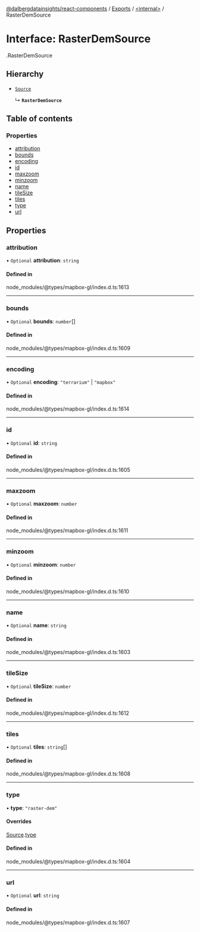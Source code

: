 [@dalbergdatainsights/react-components](../README.md) / [Exports](../modules.md) / [<internal\>](../modules/internal_.md) / RasterDemSource

# Interface: RasterDemSource

[<internal>](../modules/internal_.md).RasterDemSource

## Hierarchy

- [`Source`](internal_.Source.md)

  ↳ **`RasterDemSource`**

## Table of contents

### Properties

- [attribution](internal_.RasterDemSource.md#attribution)
- [bounds](internal_.RasterDemSource.md#bounds)
- [encoding](internal_.RasterDemSource.md#encoding)
- [id](internal_.RasterDemSource.md#id)
- [maxzoom](internal_.RasterDemSource.md#maxzoom)
- [minzoom](internal_.RasterDemSource.md#minzoom)
- [name](internal_.RasterDemSource.md#name)
- [tileSize](internal_.RasterDemSource.md#tilesize)
- [tiles](internal_.RasterDemSource.md#tiles)
- [type](internal_.RasterDemSource.md#type)
- [url](internal_.RasterDemSource.md#url)

## Properties

### attribution

• `Optional` **attribution**: `string`

#### Defined in

node_modules/@types/mapbox-gl/index.d.ts:1613

___

### bounds

• `Optional` **bounds**: `number`[]

#### Defined in

node_modules/@types/mapbox-gl/index.d.ts:1609

___

### encoding

• `Optional` **encoding**: ``"terrarium"`` \| ``"mapbox"``

#### Defined in

node_modules/@types/mapbox-gl/index.d.ts:1614

___

### id

• `Optional` **id**: `string`

#### Defined in

node_modules/@types/mapbox-gl/index.d.ts:1605

___

### maxzoom

• `Optional` **maxzoom**: `number`

#### Defined in

node_modules/@types/mapbox-gl/index.d.ts:1611

___

### minzoom

• `Optional` **minzoom**: `number`

#### Defined in

node_modules/@types/mapbox-gl/index.d.ts:1610

___

### name

• `Optional` **name**: `string`

#### Defined in

node_modules/@types/mapbox-gl/index.d.ts:1603

___

### tileSize

• `Optional` **tileSize**: `number`

#### Defined in

node_modules/@types/mapbox-gl/index.d.ts:1612

___

### tiles

• `Optional` **tiles**: `string`[]

#### Defined in

node_modules/@types/mapbox-gl/index.d.ts:1608

___

### type

• **type**: ``"raster-dem"``

#### Overrides

[Source](internal_.Source.md).[type](internal_.Source.md#type)

#### Defined in

node_modules/@types/mapbox-gl/index.d.ts:1604

___

### url

• `Optional` **url**: `string`

#### Defined in

node_modules/@types/mapbox-gl/index.d.ts:1607
